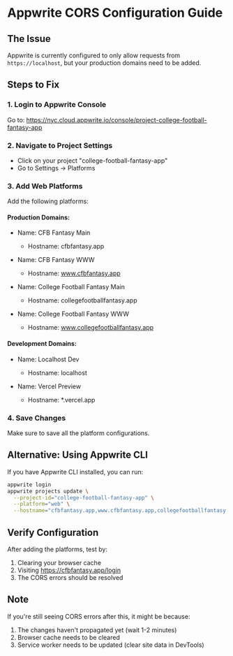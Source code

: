 # Appwrite CORS Configuration Guide

## The Issue
Appwrite is currently configured to only allow requests from `https://localhost`, but your production domains need to be added.

## Steps to Fix

### 1. Login to Appwrite Console
Go to: https://nyc.cloud.appwrite.io/console/project-college-football-fantasy-app

### 2. Navigate to Project Settings
- Click on your project "college-football-fantasy-app"
- Go to Settings → Platforms

### 3. Add Web Platforms
Add the following platforms:

#### Production Domains:
- Name: CFB Fantasy Main
  - Hostname: cfbfantasy.app
  
- Name: CFB Fantasy WWW
  - Hostname: www.cfbfantasy.app
  
- Name: College Football Fantasy Main
  - Hostname: collegefootballfantasy.app
  
- Name: College Football Fantasy WWW
  - Hostname: www.collegefootballfantasy.app

#### Development Domains:
- Name: Localhost Dev
  - Hostname: localhost
  
- Name: Vercel Preview
  - Hostname: *.vercel.app

### 4. Save Changes
Make sure to save all the platform configurations.

## Alternative: Using Appwrite CLI

If you have Appwrite CLI installed, you can run:

```bash
appwrite login
appwrite projects update \
  --project-id="college-football-fantasy-app" \
  --platform="web" \
  --hostname="cfbfantasy.app,www.cfbfantasy.app,collegefootballfantasy.app,www.collegefootballfantasy.app,*.vercel.app,localhost"
```

## Verify Configuration
After adding the platforms, test by:
1. Clearing your browser cache
2. Visiting https://cfbfantasy.app/login
3. The CORS errors should be resolved

## Note
If you're still seeing CORS errors after this, it might be because:
1. The changes haven't propagated yet (wait 1-2 minutes)
2. Browser cache needs to be cleared
3. Service worker needs to be updated (clear site data in DevTools)
